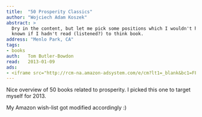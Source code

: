 ```yaml
---
title:	"50 Prosperity Classics"
author: "Wojciech Adam Koszek"
abstract: >
  Dry in the content, but let me pick some positions which I wouldn't have
  known if I hadn't read (listened?) to think book.
address: "Menlo Park, CA"
tags:
- books
auth:	Tom Butler-Bowdon
read:	2013-01-09
ads:
- <iframe src="http://rcm-na.amazon-adsystem.com/e/cm?lt1=_blank&bc1=FFFFFF&IS2=1&npa=1&bg1=FFFFFF&fc1=000000&lc1=FF0000&t=wkoszek-20&o=1&p=8&l=as4&m=amazon&f=ifr&ref=ss_til&asins=185788504X" style="width:120px;height:240px;" scrolling="no" marginwidth="0" marginheight="0" frameborder="0"></iframe>
---
```

Nice overview of 50 books related to prosperity. I picked this one to target
myself for 2013.

My Amazon wish-list got modified accordingly :)
